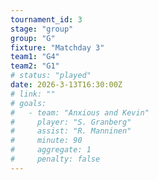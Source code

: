 ```yaml
---
tournament_id: 3
stage: "group"
group: "G"
fixture: "Matchday 3"
team1: "G4"
team2: "G1"
# status: "played"
date: 2026-3-13T16:30:00Z
# link: ""
# goals:
#   - team: "Anxious and Kevin"
#     player: "S. Granberg"
#     assist: "R. Manninen"
#     minute: 90
#     aggregate: 1
#     penalty: false
---
```

